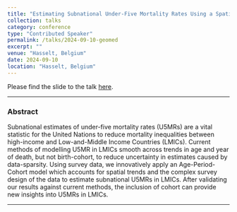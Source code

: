 ```yaml
---
title: "Estimating Subnational Under-Five Mortality Rates Using a Spatio-Temporal Age-Period-Cohort Model"
collection: talks
category: conference
type: "Contributed Speaker"
permalink: /talks/2024-09-10-geomed
excerpt: ""
venue: "Hasselt, Belgium"
date: 2024-09-10
location: "Hasselt, Belgium"
---
```


Please find the slide to the talk [here](../files/GEOMED_2024.pdf).

------------------------------------------------------------------------

### Abstract 

Subnational estimates of under-five mortality rates (U5MRs) are a vital statistic for the United Nations to reduce mortality inequalities between high-income and Low-and-Middle Income Countries (LMICs). Current methods of modelling U5MR in LMICs smooth across trends in age and year of death, but not birth-cohort, to reduce uncertainty in estimates caused by data-sparsity. Using survey data, we innovatively apply an Age-Period-Cohort model which accounts for spatial trends and the complex survey design of the data to estimate subnational U5MRs in LMICs. After validating our results against current methods, the inclusion of cohort can provide new insights into U5MRs in LMICs.


------------------------------------------------------------------------


